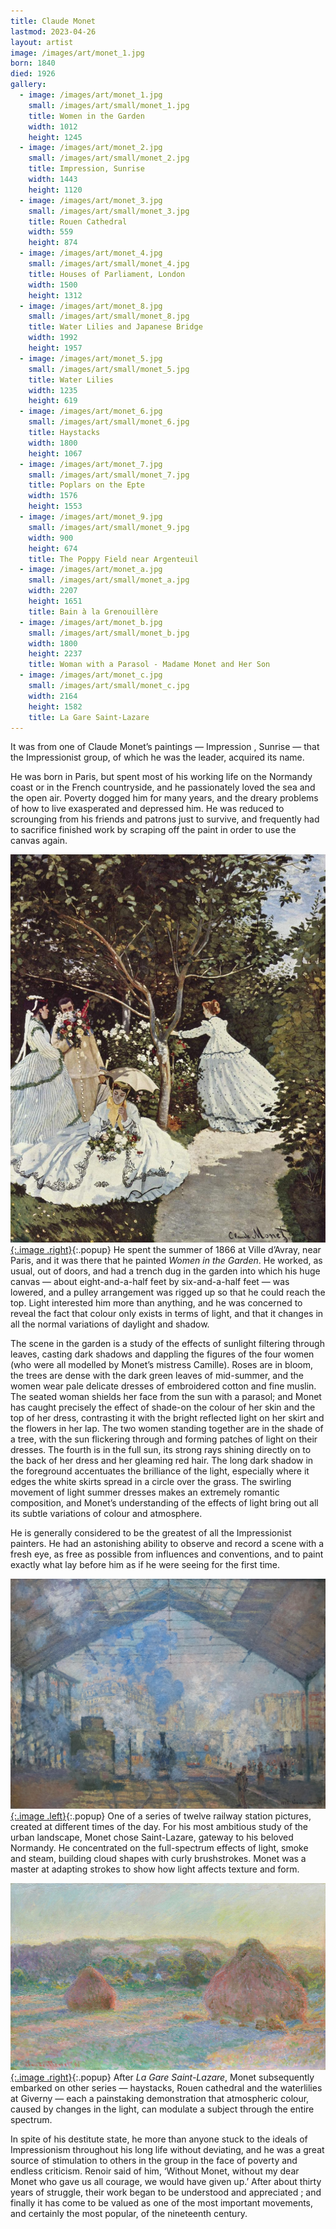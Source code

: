 ```yaml
---
title: Claude Monet
lastmod: 2023-04-26
layout: artist
image: /images/art/monet_1.jpg
born: 1840
died: 1926
gallery:
  - image: /images/art/monet_1.jpg
    small: /images/art/small/monet_1.jpg
    title: Women in the Garden
    width: 1012
    height: 1245
  - image: /images/art/monet_2.jpg
    small: /images/art/small/monet_2.jpg
    title: Impression, Sunrise
    width: 1443
    height: 1120
  - image: /images/art/monet_3.jpg
    small: /images/art/small/monet_3.jpg
    title: Rouen Cathedral
    width: 559 
    height: 874 
  - image: /images/art/monet_4.jpg
    small: /images/art/small/monet_4.jpg
    title: Houses of Parliament, London
    width: 1500
    height: 1312
  - image: /images/art/monet_8.jpg
    small: /images/art/small/monet_8.jpg
    title: Water Lilies and Japanese Bridge
    width: 1992
    height: 1957
  - image: /images/art/monet_5.jpg
    small: /images/art/small/monet_5.jpg
    title: Water Lilies
    width: 1235
    height: 619 
  - image: /images/art/monet_6.jpg
    small: /images/art/small/monet_6.jpg
    title: Haystacks
    width: 1800
    height: 1067
  - image: /images/art/monet_7.jpg
    small: /images/art/small/monet_7.jpg
    title: Poplars on the Epte
    width: 1576
    height: 1553
  - image: /images/art/monet_9.jpg
    small: /images/art/small/monet_9.jpg
    width: 900
    height: 674
    title: The Poppy Field near Argenteuil
  - image: /images/art/monet_a.jpg
    small: /images/art/small/monet_a.jpg
    width: 2207
    height: 1651
    title: Bain à la Grenouillère
  - image: /images/art/monet_b.jpg
    small: /images/art/small/monet_b.jpg
    width: 1800
    height: 2237
    title: Woman with a Parasol - Madame Monet and Her Son
  - image: /images/art/monet_c.jpg
    small: /images/art/small/monet_c.jpg
    width: 2164
    height: 1582
    title: La Gare Saint-Lazare
---
```


It was from one of Claude Monet’s paintings &mdash; Impression , Sunrise
&mdash; that the Impressionist group, of which he was the leader, acquired its
name.

He was born in Paris, but spent most of his working life on the Normandy coast
or in the French countryside, and he passionately loved the sea and the open
air. Poverty dogged him for many years, and the dreary problems of how to live
exasperated and depressed him. He was reduced to scrounging from his friends
and patrons just to survive, and frequently had to sacrifice finished work by
scraping off the paint in order to use the canvas again.

[![Women in the Garden](/images/art/monet_1.jpg){:.image .right}](/images/art/monet_1.jpg){:.popup}
He spent the summer of 1866 at Ville d’Avray, near Paris, and it was there that
he painted _Women in the Garden_. He worked, as usual, out of doors, and had a
trench dug in the garden into which his huge canvas &mdash; about
eight-and-a-half feet by six-and-a-half feet &mdash; was lowered, and a pulley
arrangement was rigged up so that he could reach the top. Light interested him
more than anything, and he was concerned to reveal the fact that colour only
exists in terms of light, and that it changes in all the normal variations of
daylight and shadow.

The scene in the garden is a study of the effects of sunlight filtering through
leaves, casting dark shadows and dappling the figures of the four women (who
were all modelled by Monet’s mistress Camille).  Roses are in bloom, the trees
are dense with the dark green leaves of mid-summer, and the women wear pale
delicate dresses of embroidered cotton and fine muslin. The seated woman
shields her face from the sun with a parasol; and Monet has caught precisely
the effect of shade-on the colour of her skin and the top of her dress,
contrasting it with the bright reflected light on her skirt and the flowers
in her lap. The two women standing together are in the shade of a tree, with
the sun flickering through and forming patches of light on their dresses. The
fourth is in the full sun, its strong rays shining directly on to the back of
her dress and her gleaming red hair.  The long dark shadow in the foreground
accentuates the brilliance of the light, especially where it edges the white
skirts spread in a circle over the grass. The swirling movement of light summer
dresses makes an extremely romantic composition, and Monet’s understanding of
the effects of light bring out all its subtle variations of colour and
atmosphere.

He is generally considered to be the greatest of all the Impressionist
painters.  He had an astonishing ability to observe and record a scene with a
fresh eye, as free as possible from influences and conventions, and to paint
exactly what lay before him as if he were seeing for the first time.

[![La Gare Saint-Lazare](/images/art/monet_c.jpg){:.image .left}](/images/art/monet_c.jpg){:.popup}
One of a series of twelve railway station pictures, created at different times
of the day. For his most ambitious study of the urban landscape, Monet chose
Saint-Lazare, gateway to his beloved Normandy. He concentrated on the
full-spectrum effects of light, smoke and steam, building cloud shapes with
curly brushstrokes. Monet was a master at adapting strokes to show how light
affects texture and form.

[![Haystacks](/images/art/monet_6.jpg){:.image .right}](/images/art/monet_6.jpg){:.popup}
After _La Gare Saint-Lazare_, Monet subsequently embarked on other series &mdash; haystacks, Rouen cathedral and the waterlilies at Giverny &mdash; each a painstaking demonstration that atmospheric colour, caused by changes in the light, can modulate a subject through the entire spectrum.

In spite of his destitute state, he more than anyone stuck to the ideals of
Impressionism throughout his long life without deviating, and he was a great
source of stimulation to others in the group in the face of poverty and endless
criticism. Renoir said of him, ‘Without Monet, without my dear Monet who gave
us all courage, we would have given up.’ After about thirty years of struggle,
their work began to be understood and appreciated ; and finally it has come to
be valued as one of the most important movements, and certainly the most
popular, of the nineteenth century.
